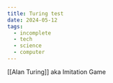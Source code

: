```yaml
---
title: Turing test
date: 2024-05-12
tags:
  - incomplete
  - tech
  - science
  - computer
---
```

[[Alan Turing]]
aka Imitation Game
